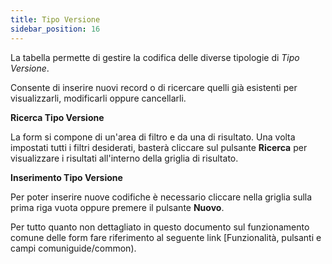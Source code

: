 ```yaml
---
title: Tipo Versione
sidebar_position: 16
---
```


La tabella permette di gestire la codifica delle diverse tipologie di *Tipo Versione*.

Consente di inserire nuovi record o di ricercare quelli già esistenti per visualizzarli, modificarli oppure cancellarli.

**Ricerca Tipo Versione**

La form si compone di un'area di filtro e da una di risultato. Una volta impostati tutti i filtri desiderati, basterà cliccare sul pulsante **Ricerca** per visualizzare i risultati all'interno della griglia di risultato.

**Inserimento Tipo Versione**

Per poter inserire nuove codifiche è necessario cliccare nella griglia sulla prima riga vuota oppure premere il pulsante **Nuovo**.

Per tutto quanto non dettagliato in questo documento sul funzionamento comune delle form fare riferimento al seguente link [Funzionalità, pulsanti e campi comuniguide/common).
